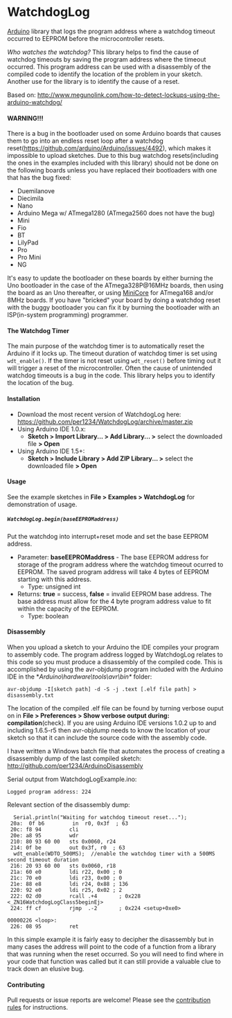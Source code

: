 WatchdogLog
==========

[Arduino](http://arduino.cc) library that logs the program address where a watchdog timeout occurred to EEPROM before the microcontroller resets.

*Who watches the watchdog?* This library helps to find the cause of watchdog timeouts by saving the program address where the timeout occurred. This program address can be used with a disassembly of the compiled code to identify the location of the problem in your sketch. Another use for the library is to identify the cause of a reset.

Based on: http://www.megunolink.com/how-to-detect-lockups-using-the-arduino-watchdog/


#### WARNING!!!
There is a bug in the bootloader used on some Arduino boards that causes them to go into an endless reset loop after a watchdog reset(https://github.com/arduino/Arduino/issues/4492), which makes it impossible to upload sketches. Due to this bug watchdog resets(including the ones in the examples included with this library) should not be done on the following boards unless you have replaced their bootloaders with one that has the bug fixed:
- Duemilanove
- Diecimila
- Nano
- Arduino Mega w/ ATmega1280 (ATmega2560 does not have the bug)
- Mini
- Fio
- BT
- LilyPad
- Pro
- Pro Mini
- NG

It's easy to update the bootloader on these boards by either burning the Uno bootloader in the case of the ATmega328P@16MHz boards, then using the board as an Uno thereafter, or using [MiniCore](https://github.com/MCUdude/MiniCore) for ATmega168 and/or 8MHz boards.
If you have "bricked" your board by doing a watchdog reset with the buggy bootloader you can fix it by burning the bootloader with an ISP(in-system programming) programmer.


#### The Watchdog Timer
The main purpose of the watchdog timer is to automatically reset the Arduino if it locks up. The timeout duration of watchdog timer is set using `wdt_enable()`. If the timer is not reset using `wdt_reset()` before timing out it will trigger a reset of the microcontroller. Often the cause of unintended watchdog timeouts is a bug in the code. This library helps you to identify the location of the bug.


<a id="installation"></a>
#### Installation
- Download the most recent version of WatchdogLog here: https://github.com/per1234/WatchdogLog/archive/master.zip
- Using Arduino IDE 1.0.x:
  - **Sketch > Import Library... > Add Library... >** select the downloaded file **> Open**
- Using Arduino IDE 1.5+:
  - **Sketch > Include Library > Add ZIP Library... >** select the downloaded file **> Open**


<a id="usage"></a>
#### Usage
See the example sketches in **File > Examples > WatchdogLog** for demonstration of usage.

##### `WatchdogLog.begin(baseEEPROMaddress)`
Put the watchdog into interrupt+reset mode and set the base EEPROM address.
- Parameter: **baseEEPROMaddress** - The base EEPROM address for storage of the program address where the watchdog timeout ocurred to EEPROM. The saved program address will take 4 bytes of EEPROM starting with this address.
  - Type: unsigned int
- Returns: **true** = success, **false** = invalid EEPROM base address. The base address must allow for the 4 byte program address value to fit within the capacity of the EEPROM.
  - Type: boolean


<a id="disassembly"></a>
#### Disassembly
When you upload a sketch to your Arduino the IDE compiles your program to assembly code. The program address logged by WatchdogLog relates to this code so you must produce a disassembly of the compiled code. This is accomplished by using the avr-objdump program included with the Arduino IDE in the **Arduino\hardware\tools\avr\bin\** folder:
```
avr-objdump -I[sketch path] -d -S -j .text [.elf file path] > disassembly.txt
```
The location of the compiled .elf file can be found by turning verbose ouput on in **File > Preferences > Show verbose output during: compilation**(check). If you are using Arduino IDE versions 1.0.2 up to and including 1.6.5-r5 then avr-objdump needs to know the location of your sketch so that it can include the source code with the assembly code.

I have written a Windows batch file that automates the process of creating a disassembly dump of the last compiled sketch: http://github.com/per1234/ArduinoDisassembly

Serial output from WatchdogLogExample.ino:
```
Logged program address: 224
```

Relevant section of the disassembly dump:
```
  Serial.println("Waiting for watchdog timeout reset...");
 20a:  0f b6         in  r0, 0x3f  ; 63
 20c: f8 94         cli
 20e: a8 95         wdr
 210: 80 93 60 00   sts 0x0060, r24
 214: 0f be         out 0x3f, r0  ; 63
  wdt_enable(WDTO_500MS);  //enable the watchdog timer with a 500MS second timeout duration
 216: 20 93 60 00   sts 0x0060, r18
 21a: 60 e0         ldi r22, 0x00 ; 0
 21c: 70 e0         ldi r23, 0x00 ; 0
 21e: 88 e8         ldi r24, 0x88 ; 136
 220: 92 e0         ldi r25, 0x02 ; 2
 222: 02 d0         rcall .+4       ; 0x228 <_ZN16WatchdogLogClass5beginEj>
 224: ff cf         rjmp  .-2       ; 0x224 <setup+0xe0>

00000226 <loop>:
 226: 08 95         ret
 ```
In this simple example it is fairly easy to decipher the disassembly but in many cases the address will point to the code of a function from a library that was running when the reset occurred. So you will need to find where in your code that function was called but it can still provide a valuable clue to track down an elusive bug.


#### Contributing
Pull requests or issue reports are welcome! Please see the [contribution rules](https://github.com/per1234/asdf/blob/master/CONTRIBUTING.md) for instructions.


